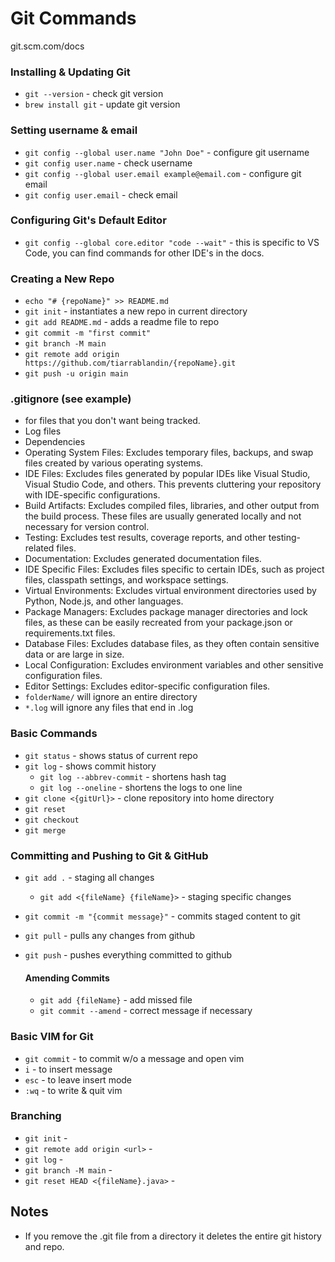 # Git Commands

git.scm.com/docs

### Installing & Updating Git

* ```git --version``` - check git version
* ```brew install git``` - update git version

### Setting username & email

* ```git config --global user.name "John Doe"``` - configure git username
* ```git config user.name``` - check username
* ```git config --global user.email example@email.com``` - configure git email
* ```git config user.email``` - check email

### Configuring Git's Default Editor

* ```git config --global core.editor "code --wait"``` - this is specific to VS Code, you can find commands for other IDE's in the docs.

### Creating a New Repo

* ```echo "# {repoName}" >> README.md```
* ```git init``` - instantiates a new repo in current directory
* ```git add README.md``` - adds a readme file to repo
* ```git commit -m "first commit"```
* ```git branch -M main```
* ```git remote add origin https://github.com/tiarrablandin/{repoName}.git```
* ```git push -u origin main```

### .gitignore (see example)

* for files that you don't want being tracked.
* Log files
* Dependencies
* Operating System Files: Excludes temporary files, backups, and swap files created by various operating systems.
* IDE Files: Excludes files generated by popular IDEs like Visual Studio, Visual Studio Code, and others. This prevents cluttering your repository with IDE-specific configurations.
* Build Artifacts: Excludes compiled files, libraries, and other output from the build process. These files are usually generated locally and not necessary for version control.
* Testing: Excludes test results, coverage reports, and other testing-related files.
* Documentation: Excludes generated documentation files.
* IDE Specific Files: Excludes files specific to certain IDEs, such as project files, classpath settings, and workspace settings.
* Virtual Environments: Excludes virtual environment directories used by Python, Node.js, and other languages.
* Package Managers: Excludes package manager directories and lock files, as these can be easily recreated from your package.json or requirements.txt files.
* Database Files: Excludes database files, as they often contain sensitive data or are large in size.
* Local Configuration: Excludes environment variables and other sensitive configuration files.
* Editor Settings: Excludes editor-specific configuration files.
* ```folderName/``` will ignore an entire directory
* ```*.log``` will ignore any files that end in .log

### Basic Commands

* ```git status``` - shows status of current repo
* ```git log``` - shows commit history
  * ```git log --abbrev-commit``` - shortens hash tag
  * ```git log --oneline``` - shortens the logs to one line
* ```git clone <{gitUrl}>``` - clone repository into home directory
* ```git reset```
* ```git checkout```
* ```git merge```

### Committing and Pushing to Git & GitHub

* ```git add .``` - staging all changes
  * ```git add <{fileName} {fileName}>``` - staging specific changes
* ```git commit -m "{commit message}"``` - commits staged content to git
* ```git pull``` - pulls any changes from github 
* ```git push``` - pushes everything committed to github

  #### Amending Commits

  * ```git add {fileName}``` - add missed file
  * ```git commit --amend``` - correct message if necessary

### Basic VIM for Git

* ```git commit``` - to commit w/o a message and open vim
* ```i``` - to insert message
* ```esc``` - to leave insert mode
* ```:wq``` - to write & quit vim

### Branching

* ```git init``` -
* ```git remote add origin <url>``` -
* ```git log``` -
* ```git branch -M main``` -
* ```git reset HEAD <{fileName}.java>``` - 

## Notes 

* If you remove the .git file from a directory it deletes the entire git history and repo.